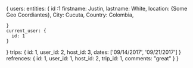 {
  users:
    entities: {
      id :1
      firstname: Justin,
      lastname: White,
      location: {Some Geo Coordiantes},
      City: Cucuta,
      Country: Colombia,

    }
    current_user: {
      id: 1
    }
  }
  trips: {
    id: 1,
    user_id: 2,
    host_id: 3,
    dates: ['09/14/2017', '09/21/2017']
  }
  refrences: {
    id: 1,
    user_id: 1,
    host_id: 2,
    trip_id: 1,
    comments: "great"
  }
}

